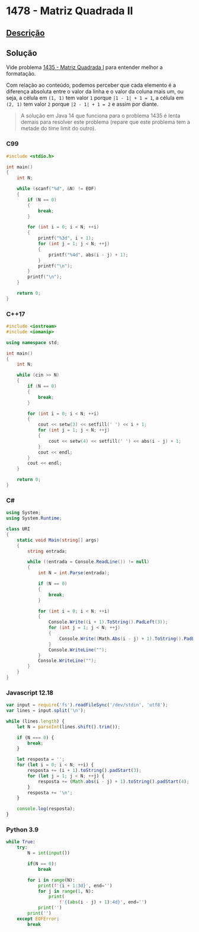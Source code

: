 # 1478 - Matriz Quadrada II

## [Descrição](https://www.beecrowd.com.br/judge/pt/problems/view/1478)

## Solução

Vide problema [1435 - Matriz Quadrada I](../1435/README.md) para entender melhor a formatação.

Com relação ao conteúdo, podemos perceber que cada elemento é a diferença absoluta entre o valor da linha e o valor da coluna mais um, ou seja, a célula em `(1, 1)` tem valor `1` porque `|1 - 1| + 1 = 1`, a célula em `(2, 1)` tem valor `2` porque `|2 - 1| + 1 = 2` e assim por diante.

> A solução em Java 14 que funciona para o problema 1435 é lenta demais para resolver este problema (repare que este problema tem a metade do time limit do outro).

### C99

```c
#include <stdio.h>

int main()
{
    int N;

    while (scanf("%d", &N) != EOF)
    {
        if (N == 0)
        {
            break;
        }

        for (int i = 0; i < N; ++i)
        {
            printf("%3d", i + 1);
            for (int j = 1; j < N; ++j)
            {
                printf("%4d", abs(i - j) + 1);
            }
            printf("\n");
        }
        printf("\n");
    }

    return 0;
}
```

### C++17

```cpp
#include <iostream>
#include <iomanip>

using namespace std;

int main()
{
    int N;

    while (cin >> N)
    {
        if (N == 0)
        {
            break;
        }

        for (int i = 0; i < N; ++i)
        {
            cout << setw(3) << setfill(' ') << i + 1;
            for (int j = 1; j < N; ++j)
            {
                cout << setw(4) << setfill(' ') << abs(i - j) + 1;
            }
            cout << endl;
        }
        cout << endl;
    }

    return 0;
}
```

### C#

```cs
using System;
using System.Runtime;

class URI
{
    static void Main(string[] args)
    {
        string entrada;

        while ((entrada = Console.ReadLine()) != null)
        {
            int N = int.Parse(entrada);

            if (N == 0)
            {
                break;
            }

            for (int i = 0; i < N; ++i)
            {
                Console.Write((i + 1).ToString().PadLeft(3));
                for (int j = 1; j < N; ++j)
                {
                    Console.Write((Math.Abs(i - j) + 1).ToString().PadLeft(4));
                }
                Console.WriteLine("");
            }
            Console.WriteLine("");
        }
    }
}
```

### Javascript 12.18

```js
var input = require('fs').readFileSync('/dev/stdin', 'utf8');
var lines = input.split('\n');

while (lines.length) {
    let N = parseInt(lines.shift().trim());

    if (N === 0) {
        break;
    }

    let resposta = '';
    for (let i = 0; i < N; ++i) {
        resposta += (i + 1).toString().padStart(3);
        for (let j = 1; j < N; ++j) {
            resposta += (Math.abs(i - j) + 1).toString().padStart(4);
        }
        resposta += '\n';
    }

    console.log(resposta);
}
```

### Python 3.9

```py
while True:
    try:
        N = int(input())

        if(N == 0):
            break

        for i in range(N):
            print(f'{i + 1:3d}', end='')
            for j in range(1, N):
                print(
                    f'{(abs(i - j) + 1):4d}', end='')
            print('')
        print('')
    except EOFError:
        break
```
